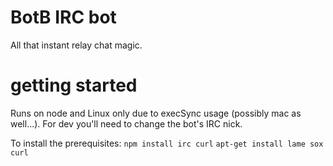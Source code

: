 # BotB IRC bot
All that instant relay chat magic.

# getting started
Runs on node and Linux only due to execSync usage (possibly mac as well...). For dev you'll need to change the bot's IRC nick.

To install the prerequisites:
``npm install irc curl``
``apt-get install lame sox curl``
